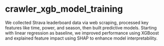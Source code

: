 # crawler_xgb_model_training
We collected Strava leaderboard data via web scraping, processed key features like time, power, and season, then built predictive models. Starting with linear regression as baseline, we improved performance using XGBoost and explained feature impact using SHAP to enhance model interpretability.
